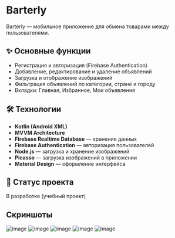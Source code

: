 # Barterly

Barterly — мобильное приложение для обмена товарами между пользователями.

## ✨ Основные функции

- Регистрация и авторизация (Firebase Authentication)
- Добавление, редактирование и удаление объявлений
- Загрузка и отображение изображений
- Фильтрация объявлений по категории, стране и городу
- Вкладки: Главная, Избранное, Мои объявления

## 🛠️ Технологии

- **Kotlin (Android XML)**
- **MVVM Architecture**
- **Firebase Realtime Database** — хранение данных
- **Firebase Authentication** — авторизация пользователей
- **Node.js** — загрузка и хранение изображений
- **Picasso** — загрузка изображений в приложении
- **Material Design** — оформление интерфейса

## 📌 Статус проекта

В разработке (учебный проект)

## Скриншоты
![image](https://github.com/user-attachments/assets/96fb3640-04d7-4ef6-bd54-407db63c4620)
![image](https://github.com/user-attachments/assets/77717866-43cf-4109-9710-606034868059)
![image](https://github.com/user-attachments/assets/75444070-9844-4445-91d9-5e10f835f72e)
![image](https://github.com/user-attachments/assets/78a77689-b423-4b49-9751-54ad37eb3908)
![image](https://github.com/user-attachments/assets/c3589e8a-85df-44aa-ae6e-41c7eb9447e4)
